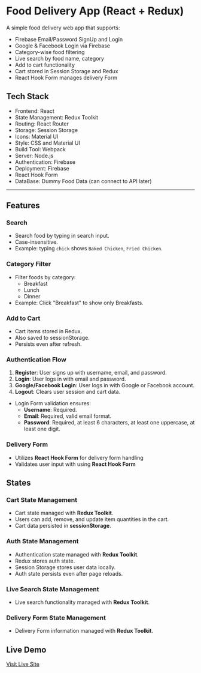 # Food Delivery App (React + Redux)

A simple food delivery web app that supports:

- Firebase Email/Password SignUp and Login
- Google & Facebook Login via Firebase
- Category-wise food filtering
- Live search by food name, category 
- Add to cart functionality
- Cart stored in Session Storage and Redux
- React Hook Form manages delivery Form


## Tech Stack

- Frontend: React
- State Management: Redux Toolkit
- Routing: React Router
- Storage: Session Storage
- Icons: Material UI
- Style: CSS and Material UI
- Build Tool: Webpack
- Server: Node.js
- Authentication: Firebase
- Deployment: Firebase
- React Hook Form
- DataBase: Dummy Food Data (can connect to API later)

---

## Features

### Search
- Search food by typing in search input.
- Case-insensitive.
- Example: typing `chick` shows `Baked Chicken`, `Fried Chicken`.

### Category Filter
- Filter foods by category:
  - Breakfast
  - Lunch
  - Dinner
- Example: Click "Breakfast" to show only Breakfasts.

### Add to Cart
- Cart items stored in Redux.
- Also saved to sessionStorage.
- Persists even after refresh.

### Authentication Flow

1. **Register**: User signs up with username, email, and password.
2. **Login**: User logs in with email and password.
3. **Google/Facebook Login**: User logs in with Google or Facebook account.
4. **Logout**: Clears user session and cart data.

- Login Form validation ensures:
  - **Username**: Required.
  - **Email**: Required, valid email format.
  - **Password**: Required, at least 6 characters, at least one uppercase, at least one digit.

###  Delivery Form

- Utilizes **React Hook Form** for delivery form handling 
- Validates user input with using **React Hook Form**

## States
###  Cart State Management
- Cart state managed with **Redux Toolkit**.
- Users can add, remove, and update item quantities in the cart.
- Cart data persisted in **sessionStorage**.

###  Auth State Management
- Authentication state managed with **Redux Toolkit**.
- Redux stores auth state.
- Session Storage stores user data locally.
- Auth state persists even after page reloads.

###  Live Search State Management

- Live search functionality managed with **Redux Toolkit**.

###  Delivery Form State Management

-  Delivery Form information managed with **Redux Toolkit**.


##  Live Demo
[Visit Live Site](https://sharminakter-dev.github.io/hot-onion/)
